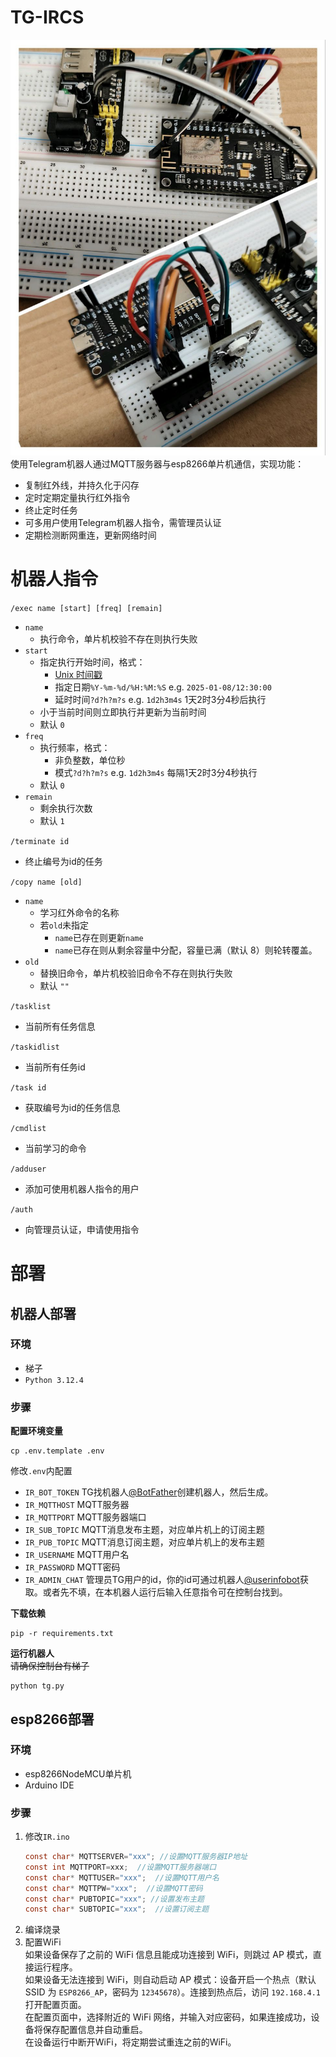 
# TG-IRCS
![](tg-ircs.jpg)
使用Telegram机器人通过MQTT服务器与esp8266单片机通信，实现功能：
- 复制红外线，并持久化于闪存
- 定时定期定量执行红外指令
- 终止定时任务
- 可多用户使用Telegram机器人指令，需管理员认证
- 定期检测断网重连，更新网络时间

# 机器人指令
`/exec name [start] [freq] [remain]`
- `name`  
    - 执行命令，单片机校验不存在则执行失败
- `start`  
    - 指定执行开始时间，格式：
        - [Unix 时间戳](https://zh.wikipedia.org/wiki/UNIX%E6%97%B6%E9%97%B4)  
        - 指定日期`%Y-%m-%d/%H:%M:%S`  e.g. `2025-01-08/12:30:00`  
        - 延时时间`?d?h?m?s` e.g. `1d2h3m4s` 1天2时3分4秒后执行  
    - 小于当前时间则立即执行并更新为当前时间  
    - 默认 `0`
- `freq`  
    - 执行频率，格式：
        - 非负整数，单位秒  
        - 模式`?d?h?m?s` e.g. `1d2h3m4s` 每隔1天2时3分4秒执行
    - 默认 `0`
- `remain`  
    - 剩余执行次数  
    - 默认 `1`
    
`/terminate id`  
- 终止编号为id的任务

`/copy name [old]`
- `name`  
    - 学习红外命令的名称  
    - 若`old`未指定
        - `name`已存在则更新`name`
        - `name`已存在则从剩余容量中分配，容量已满（默认 8）则轮转覆盖。
- `old`  
    - 替换旧命令，单片机校验旧命令不存在则执行失败  
    - 默认 `""`

`/tasklist`  
- 当前所有任务信息

`/taskidlist`  
- 当前所有任务id

`/task id`  
- 获取编号为id的任务信息

`/cmdlist`  
- 当前学习的命令

`/adduser`  
- 添加可使用机器人指令的用户

`/auth`  
- 向管理员认证，申请使用指令



# 部署
## 机器人部署
### 环境
* 梯子
* `Python 3.12.4`
### 步骤

**配置环境变量**
```shell
cp .env.template .env
```
修改`.env`内配置  
- `IR_BOT_TOKEN` TG找机器人[@BotFather](https://t.me/BotFather)创建机器人，然后生成。
- `IR_MQTTHOST` MQTT服务器
- `IR_MQTTPORT` MQTT服务器端口
- `IR_SUB_TOPIC` MQTT消息发布主题，对应单片机上的订阅主题
- `IR_PUB_TOPIC` MQTT消息订阅主题，对应单片机上的发布主题
- `IR_USERNAME` MQTT用户名
- `IR_PASSWORD` MQTT密码
- `IR_ADMIN_CHAT` 管理员TG用户的id，你的id可通过机器人[@userinfobot](https://t.me/userinfobot)获取。或者先不填，在本机器人运行后输入任意指令可在控制台找到。


**下载依赖**
``` shell
pip -r requirements.txt
```
**运行机器人**   
~~请确保控制台有梯子~~
``` shell
python tg.py
```

## esp8266部署
### 环境
* esp8266NodeMCU单片机
* Arduino IDE
### 步骤

1. 修改`IR.ino`
    ``` c
    const char* MQTTSERVER="xxx"; //设置MQTT服务器IP地址
    const int MQTTPORT=xxx;  //设置MQTT服务器端口
    const char* MQTTUSER="xxx";  //设置MQTT用户名
    const char* MQTTPW="xxx";  //设置MQTT密码
    const char* PUBTOPIC="xxx"; //设置发布主题
    const char* SUBTOPIC="xxx";  //设置订阅主题
    ```
2. 编译烧录
3. 配置WiFi  
    如果设备保存了之前的 WiFi 信息且能成功连接到 WiFi，则跳过 AP 模式，直接运行程序。  
    如果设备无法连接到 WiFi，则自动启动 AP 模式：设备开启一个热点（默认 SSID 为 `ESP8266_AP`，密码为 `12345678`）。连接到热点后，访问 `192.168.4.1` 打开配置页面。  
    在配置页面中，选择附近的 WiFi 网络，并输入对应密码，如果连接成功，设备将保存配置信息并自动重启。  
    在设备运行中断开WiFi，将定期尝试重连之前的WiFi。